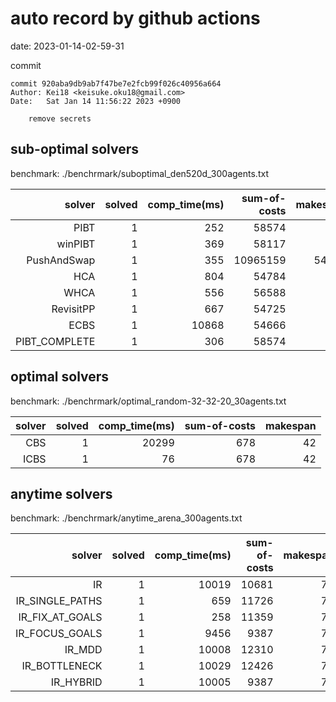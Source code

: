 auto record by github actions
===
date: 2023-01-14-02-59-31

commit
```
commit 920aba9db9ab7f47be7e2fcb99f026c40956a664
Author: Kei18 <keisuke.oku18@gmail.com>
Date:   Sat Jan 14 11:56:22 2023 +0900

    remove secrets

```

## sub-optimal solvers
benchmark: ./benchrmark/suboptimal_den520d_300agents.txt

|solver | solved | comp_time(ms) | sum-of-costs | makespan |
| ---: | ---: | ---: | ---: | ---: |
| PIBT | 1 | 252 | 58574 | 386 |
| winPIBT | 1 | 369 | 58117 | 388 |
| PushAndSwap | 1 | 355 | 10965159 | 54639 |
| HCA | 1 | 804 | 54784 | 386 |
| WHCA | 1 | 556 | 56588 | 386 |
| RevisitPP | 1 | 667 | 54725 | 392 |
| ECBS | 1 | 10868 | 54666 | 389 |
| PIBT_COMPLETE | 1 | 306 | 58574 | 386 |

## optimal solvers
benchmark: ./benchrmark/optimal_random-32-32-20_30agents.txt

|solver | solved | comp_time(ms) | sum-of-costs | makespan |
| ---: | ---: | ---: | ---: | ---: |
| CBS | 1 | 20299 | 678 | 42 |
| ICBS | 1 | 76 | 678 | 42 |

## anytime solvers
benchmark: ./benchrmark/anytime_arena_300agents.txt

|solver | solved | comp_time(ms) | sum-of-costs | makespan |
| ---: | ---: | ---: | ---: | ---: |
| IR | 1 | 10019 | 10681 | 79 |
| IR_SINGLE_PATHS | 1 | 659 | 11726 | 79 |
| IR_FIX_AT_GOALS | 1 | 258 | 11359 | 79 |
| IR_FOCUS_GOALS | 1 | 9456 | 9387 | 79 |
| IR_MDD | 1 | 10008 | 12310 | 79 |
| IR_BOTTLENECK | 1 | 10029 | 12426 | 79 |
| IR_HYBRID | 1 | 10005 | 9387 | 79 |
